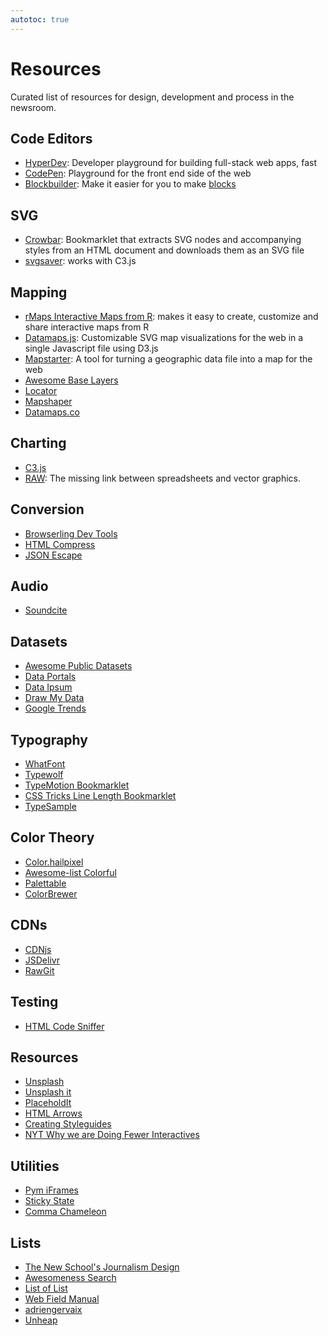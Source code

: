 ```yaml
---
autotoc: true
---
```

# Resources

Curated list of resources for design, development and process in the newsroom.

## Code Editors

- [HyperDev](https://hyperdev.com/): Developer playground for building full-stack web apps, fast
- [CodePen](http://codepen.io/): Playground for the front end side of the web
- [Blockbuilder](http://blockbuilder.org/): Make it easier for you to make [blocks](http://bl.ocks.org/)

## SVG

- [Crowbar](http://nytimes.github.io/svg-crowbar/): Bookmarklet that extracts SVG nodes and accompanying styles from an HTML document and downloads them as an SVG file
- [svgsaver](http://hypercubed.github.io/svgsaver-crowbar/): works with C3.js

## Mapping

- [rMaps Interactive Maps from R](http://rmaps.github.io/): makes it easy to create, customize and share interactive maps from R
- [Datamaps.js](http://datamaps.github.io/): Customizable SVG map visualizations for the web in a single Javascript file using D3.js
- [Mapstarter](http://mapstarter.com/): A tool for turning a geographic data file into a map for the web
- [Awesome Base Layers](http://felix.rohrba.ch/en/2016/awesome-basemap-layer-for-your-qgis-project/#google)
- [Locator](https://github.com/datanews/locator)
- [Mapshaper](http://mapshaper.org/)
- [Datamaps.co](https://datamaps.co/)

## Charting

- [C3.js](http://c3js.org/)
- [RAW](http://raw.densitydesign.org/): The missing link between spreadsheets and vector graphics.

## Conversion

- [Browserling Dev Tools](https://www.browserling.com/tools)
- [HTML Compress](http://www.textfixer.com/html/compress-html-compression.php)
- [JSON Escape](http://bernhardhaeussner.de/odd/json-escape/)

## Audio

- [Soundcite](https://soundcite.knightlab.com/)

## Datasets

- [Awesome Public Datasets](https://github.com/caesar0301/awesome-public-datasets)
- [Data Portals](http://dataportals.org/)
- [Data Ipsum](http://datumipsum.com/)
- [Draw My Data](http://www.robertgrantstats.co.uk/drawmydata.html)
- [Google Trends](http://googletrends.github.io/data/)

## Typography

- [WhatFont](https://chrome.google.com/webstore/detail/whatfont/jabopobgcpjmedljpbcaablpmlmfcogm?hl=en)
- [Typewolf](https://www.typewolf.com/)
- [TypeMotion Bookmarklet](http://yannick-lohse.fr/TypeMotion/)
- [CSS Tricks Line Length Bookmarklet](https://css-tricks.com/bookmarklet-colorize-text-45-75-characters-line-length-testing/)
- [TypeSample](http://www.typesample.com/)


## Color Theory

- [Color.hailpixel](http://color.hailpixel.com/)
- [Awesome-list Colorful](https://github.com/Siddharth11/Colorful)
- [Palettable](http://www.palettable.io/)
- [ColorBrewer](http://colorbrewer2.org/)

## CDNs
- [CDNjs](https://cdnjs.com/)
- [JSDelivr](https://www.jsdelivr.com/)
- [RawGit](https://rawgit.com/)

## Testing

- [HTML Code Sniffer](http://squizlabs.github.io/HTML_CodeSniffer/)

## Resources

- [Unsplash](https://unsplash.com/)
- [Unsplash it](https://unsplash.it/)
- [PlaceholdIt](http://placehold.it/)
- [HTML Arrows](http://htmlarrows.com/)
- [Creating Styleguides](https://medium.mybridge.co/all-about-creating-design-style-guides-cba6f6ca509d#.ditzgbrbr)
- [NYT Why we are Doing Fewer Interactives](https://github.com/archietse/malofiej-2016/blob/master/tse-malofiej-2016-slides.pdf)

## Utilities

- [Pym iFrames](http://blog.apps.npr.org/pym.js/)
- [Sticky State](https://github.com/soenkekluth/sticky-state)
- [Comma Chameleon](http://comma-chameleon.io/)

## Lists

- [The New School's Journalism Design](https://trello.com/b/L7M9gril/journalism-design-resources)
- [Awesomeness Search](https://getawesomeness.herokuapp.com/)
- [List of List](https://github.com/jnv/lists)
- [Web Field Manual](http://webfieldmanual.com/)
- [adriengervaix](http://list.adriengervaix.com/)
- [Unheap](http://www.unheap.com/)

